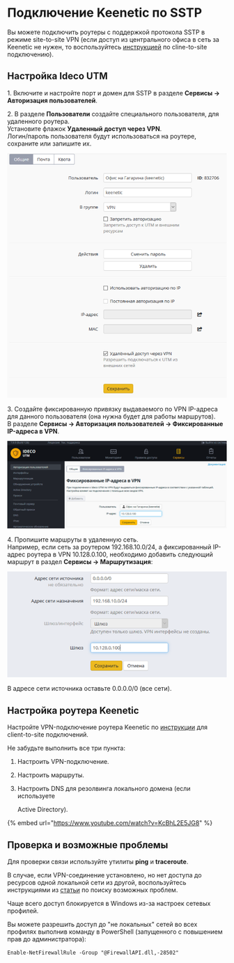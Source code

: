 # Подключение Keenetic по SSTP

Вы можете подключить роутеры с поддержкой протокола SSTP в режиме site-to-site VPN (если доступ из центрального офиса в сеть за Keenetic не нужен, то воспользуйтесь [инструкцией](../client-to-site/sstp/podklyuchenie\_wi-fi\_routerov\_keenetic.md) по cline-to-site подключению).

## Настройка Ideco UTM

1\. Включите и настройте порт и домен для SSTP в разделе **Сервисы -> Авторизация пользователей**.

2\. В разделе **Пользователи** создайте специального пользователя, для удаленного роутера.  \
Установите флажок **Удаленный доступ через VPN**.  \
Логин/пароль пользователя будут использоваться на роутере, сохраните или запишите их. &#x20;

![](../../../attachments/16842871/16842873.png)

3\. Создайте фиксированную привязку выдаваемого по VPN IP-адреса для данного пользователя (она нужна будет для работы маршрутов).  \
В разделе **Сервисы -> Авторизация пользователей -> Фиксированные IP-адреса в VPN**.

![](../../../attachments/16842871/16842874.png)

4\. Пропишите маршруты в удаленную сеть.  \
Например, если сеть за роутером 192.168.10.0/24, а фиксированный IP-адрес роутера в VPN 10.128.0.100, необходимо добавить следующий маршрут в раздел **Сервисы -> Маршрутизация**: &#x20;

![](../../../attachments/16842871/16842877.png)

В адресе сети источника оставьте 0.0.0.0/0 (все сети).

## Настройка роутера Keenetic

Настройте VPN-подключение роутера Keenetic по [инструкции](../client-to-site/sstp/podklyuchenie\_wi-fi\_routerov\_keenetic.md) для client-to-site подключений.

Не забудьте выполнить все три пункта:

1. Настроить VPN-подключение.
2. Настроить маршруты.
3.  Настроить DNS для резолвинга локального домена (если используете

    Active Directory).

{% embed url="https://www.youtube.com/watch?v=KcBhL2E5JG8" %}

## Проверка и возможные проблемы

Для проверки связи используйте утилиты **ping** и **traceroute**.

В случае, если VPN-соединение установлено, но нет доступа до ресурсов одной локальной сети из другой, воспользуйтесь инструкциями из [статьи](../client-to-site/features.md) по поиску возможных проблем.

Чаще всего доступ блокируется в Windows из-за настроек сетевых профилей.

Вы можете разрешить доступ до "не локальных" сетей во всех профилях выполнив команду в PowerShell (запущенного с повышением прав до администратора):

```
Enable-NetFirewallRule -Group "@FirewallAPI.dll,-28502"
```
